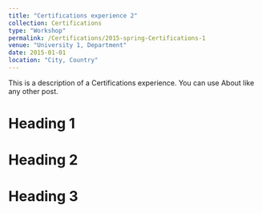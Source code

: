 ```yaml
---
title: "Certifications experience 2"
collection: Certifications
type: "Workshop"
permalink: /Certifications/2015-spring-Certifications-1
venue: "University 1, Department"
date: 2015-01-01
location: "City, Country"
---
```


This is a description of a Certifications experience. You can use About like any other post.

Heading 1
======

Heading 2
======

Heading 3
======
